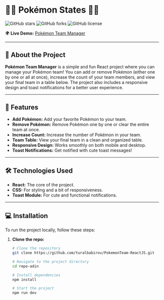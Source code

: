 # 🦸‍♂️ Pokémon States 🦸‍♀️

![GitHub stars](https://img.shields.io/github/stars/kullanici-adin/repo-adin?style=social)
![GitHub forks](https://img.shields.io/github/forks/kullanici-adin/repo-adin?style=social)
![GitHub license](https://img.shields.io/github/license/kullanici-adin/repo-adin)

🌍 **Live Demo:** [Pokémon Team Manager](https://pokemonstates.netlify.app/)

---

## 📜 About the Project

**Pokémon Team Manager** is a simple and fun React project where you can manage your Pokémon team! You can add or remove Pokémon (either one by one or all at once), increase the count of your team members, and view your final team in a table below. The project also includes a responsive design and toast notifications for a better user experience.

---

## 🎨 Features

- **Add Pokémon:** Add your favorite Pokémon to your team.
- **Remove Pokémon:** Remove Pokémon one by one or clear the entire team at once.
- **Increase Count:** Increase the number of Pokémon in your team.
- **Team Table:** View your final team in a clean and organized table.
- **Responsive Design:** Works smoothly on both mobile and desktop.
- **Toast Notifications:** Get notified with cute toast messages!

---

## 🛠️ Technologies Used

- **React:** The core of the project.
- **CSS:** For styling and a bit of responsiveness.
- **Toast Module:** For cute and functional notifications.

---

## 💻 Installation

To run the project locally, follow these steps:

1. **Clone the repo:**
   ```bash
   # Clone the repository
   git clone https://github.com/turalbabirov/PokemonTeam-ReactJS.git

   # Navigate to the project directory
   cd repo-adin

   # Install dependencies
   npm install

   # Start the project
   npm run dev
